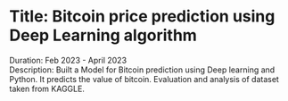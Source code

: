 # Title: Bitcoin price prediction using Deep Learning algorithm 
Duration: Feb 2023 - April 2023<br> 
Description: Built a Model for Bitcoin prediction using Deep learning and Python. It predicts the value of 
bitcoin. Evaluation and analysis of dataset taken from KAGGLE.
